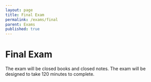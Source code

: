 ```yaml
---
layout: page
title: Final Exam  
permalink: /exams/final
parent: Exams
published: true
---
```


# Final Exam 
The exam will be closed books and closed notes. The exam will be designed to take 120 minutes to complete.
